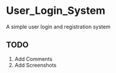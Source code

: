 # User_Login_System
A simple user login and registration system

## TODO
1. Add Comments
2. Add Screenshots
